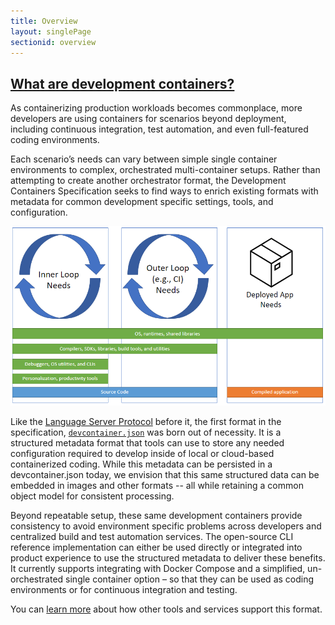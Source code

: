```yaml
---
title: Overview
layout: singlePage
sectionid: overview
---
```


## <a href="#overview" name="overview" class="anchor"> What are development containers? </a>
As containerizing production workloads becomes commonplace, more developers are using containers for scenarios beyond deployment, including continuous integration, test automation, and even full-featured coding environments.

Each scenario’s needs can vary between simple single container environments to complex, orchestrated multi-container setups. Rather than attempting to create another orchestrator format, the Development Containers Specification seeks to find ways to enrich existing formats with metadata for common development specific settings, tools, and configuration.

<img alt="Diagram of inner and outer loop of container-based development" src="img/dev-container-loops.png"/>

Like the [Language Server Protocol](https://microsoft.github.io/language-server-protocol/) before it, the first format in the specification, [`devcontainer.json`](implementors/json_reference) was born out of necessity. It is a structured metadata format that tools can use to store any needed configuration required to develop inside of local or cloud-based containerized coding. While this metadata can be persisted in a devcontainer.json today, we envision that this same structured data can be embedded in images and other formats -- all while retaining a common object model for consistent processing.

Beyond repeatable setup, these same development containers provide consistency to avoid environment specific problems across developers and centralized build and test automation services. The open-source CLI reference implementation can either be used directly or integrated into product experience to use the structured metadata to deliver these benefits. It currently supports integrating with Docker Compose and a simplified, un-orchestrated single container option – so that they can be used as coding environments or for continuous integration and testing.

You can [learn more](/supporting.md) about how other tools and services support this format.